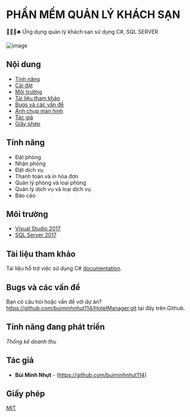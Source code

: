 # PHẦN MỀM QUẢN LÝ KHÁCH SẠN

🏨🚪🛌🛎️ Ứng dụng quản lý khách sạn sử dụng C#, SQL SERVER

![image](https://github.com/user-attachments/assets/89d5a114-b22a-40ee-b7f3-cc2503d5986b)

## Nội dung

* [Tính năng](#Tính-năng)
* [Cài đặt](#Cài-đặt)
* [Môi trường](#Môi-trường)
* [Tài liệu tham khảo](#Tài-liệu-tham-khảo)
* [Bugs và các vấn đề](#Bugs-và-các-vấn-đề)
* [Ảnh chụp màn hình](#Ảnh-chụp-màn-hình)
* [Tác giả](#Tác-giả)
* [Giấy phép](#Giấy-phép)

## Tính năng

* Đặt phòng
* Nhận phòng
* Đặt dịch vụ
* Thanh toán và in hóa đơn
* Quản lý phòng và loại phòng
* Quản lý dịch vụ và loại dịch vụ
* Báo cáo 



## Môi trường

* [Visual Studio 2017](https://visualstudio.microsoft.com/fr/downloads/?rr=https%3A%2F%2Fwww.google.com.vn%2F)
* [SQL Server 2017](https://www.microsoft.com/en-us/sql-server/sql-server-2017)

## Tài liệu tham khảo

Tai liệu hỗ trợ việc sử dụng C# [documentation](https://docs.microsoft.com/en-us/dotnet/csharp/).

## Bugs và các vấn đề

Bạn có câu hỏi hoặc vấn đề với dự án? https://github.com/buiminhnhut114/HotelManager.git tại đây trên Github.


## Tính năng đang phát triển
*Thống kê doanh thu*


## Tác giả

* **Bùi Minh Nhựt** - (https://github.com/buiminhnhut114)


## Giấy phép

[MIT](https://opensource.org/licenses/MIT)
